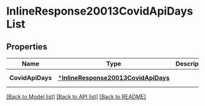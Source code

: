 # InlineResponse20013CovidApiDaysList

## Properties
Name | Type | Description | Notes
------------ | ------------- | ------------- | -------------
**CovidApiDays** | [***InlineResponse20013CovidApiDays**](inline_response_200_13_covid_api_days.md) |  | [default to null]

[[Back to Model list]](../README.md#documentation-for-models) [[Back to API list]](../README.md#documentation-for-api-endpoints) [[Back to README]](../README.md)


